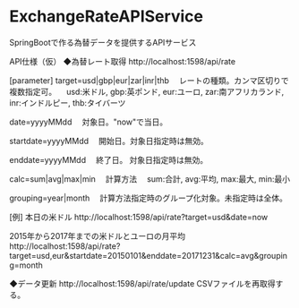 # ExchangeRateAPIService
SpringBootで作る為替データを提供するAPIサービス

API仕様（仮）
◆為替レート取得
http://localhost:1598/api/rate

[parameter]
target=usd|gbp|eur|zar|inr|thb
　レートの種類。カンマ区切りで複数指定可。
　usd:米ドル,  gbp:英ポンド, eur:ユーロ, zar:南アフリカランド, inr:インドルピー, thb:タイバーツ

date=yyyyMMdd
　対象日。"now"で当日。

startdate=yyyyMMdd
　開始日。対象日指定時は無効。

enddate=yyyyMMdd
　終了日。 対象日指定時は無効。

calc=sum|avg|max|min
　計算方法
　sum:合計, avg:平均, max:最大, min:最小

grouping=year|month
　計算方法指定時のグループ化対象。未指定時は全体。

[例]
本日の米ドル
http://localhost:1598/api/rate?target=usd&date=now

2015年から2017年までの米ドルとユーロの月平均
http://localhost:1598/api/rate?target=usd,eur&startdate=20150101&enddate=20171231&calc=avg&grouping=month

◆データ更新
http://localhost:1598/api/rate/update
CSVファイルを再取得する。
